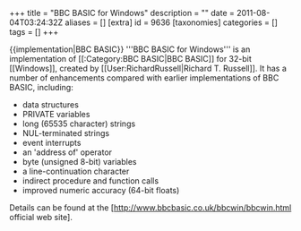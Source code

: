 +++
title = "BBC BASIC for Windows"
description = ""
date = 2011-08-04T03:24:32Z
aliases = []
[extra]
id = 9636
[taxonomies]
categories = []
tags = []
+++

{{implementation|BBC BASIC}}
'''BBC BASIC for Windows''' is an implementation of [[:Category:BBC BASIC|BBC BASIC]] for 32-bit [[Windows]], created by [[User:RichardRussell|Richard T. Russell]]. It has a number of enhancements compared with earlier implementations of BBC BASIC, including:

* data structures
* PRIVATE variables
* long (65535 character) strings
* NUL-terminated strings
* event interrupts
* an 'address of' operator
* byte (unsigned 8-bit) variables
* a line-continuation character
* indirect procedure and function calls
* improved numeric accuracy (64-bit floats)

Details can be found at the [http://www.bbcbasic.co.uk/bbcwin/bbcwin.html official web site].
